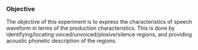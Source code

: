 ### Objective

The objective of this experiment is to express the characteristics of speech waveform in terms of the production characteristics. This is done by identifying/locating voiced/unvoiced/plosive/silence regions, and providing acoustic phonetic description of the regions. 
